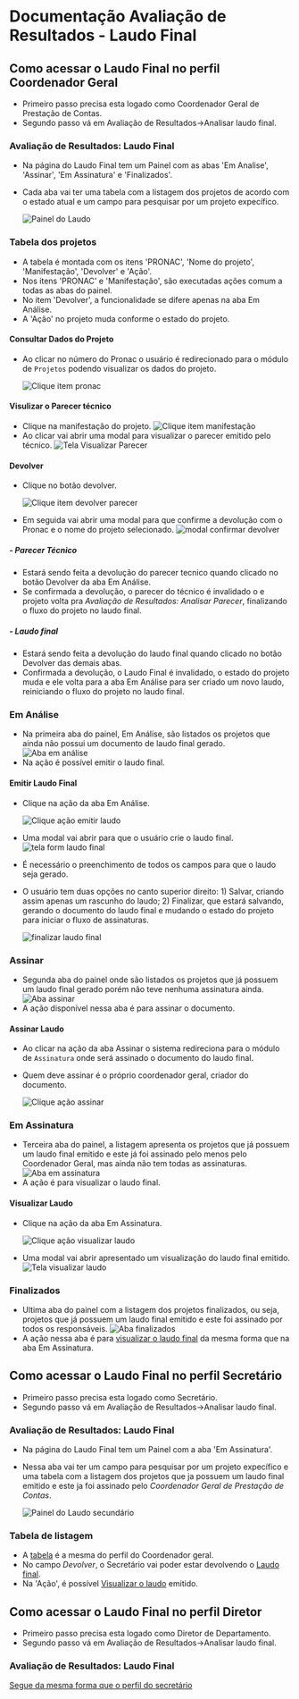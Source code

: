 # Documentação Avaliação de Resultados - Laudo Final

## Como acessar o Laudo Final no perfil Coordenador Geral

* Primeiro passo precisa esta logado como Coordenador Geral de Prestação de Contas.
* Segundo passo vá em Avaliação de Resultados->Analisar laudo final.

### Avaliação de Resultados: Laudo Final
* Na página do Laudo Final tem um Painel com as abas 'Em Analise', 'Assinar', 'Em Assinatura' e 'Finalizados'.
* Cada aba vai ter uma tabela com a listagem dos projetos de acordo com o estado atual e um campo para pesquisar por um projeto expecífico.

    ![Painel do Laudo](./imagens/painel_laudo.png)
### Tabela dos projetos
* A tabela é montada com os itens 'PRONAC', 'Nome do projeto', 'Manifestação', 'Devolver' e 'Ação'.
* Nos itens 'PRONAC' e 'Manifestação', são executadas ações comum a todas as abas do painel.
* No item 'Devolver', a funcionalidade se difere apenas na aba Em Análise.
* A 'Ação' no projeto muda conforme o estado do projeto.

#### Consultar Dados do Projeto
* Ao clicar no número do Pronac o usuário é redirecionado para o módulo de `Projetos` podendo visualizar os dados do projeto.

    ![Clique item pronac](./imagens/dados_projeto.png)

#### Visulizar o Parecer técnico
* Clique na manifestação do projeto.
    ![Clique item manifestação](./imagens/manifestacao.png)
* Ao clicar vai abrir uma modal para visualizar o parecer emitido pelo técnico.
    ![Tela Visualizar Parecer](./imagens/visualizar_parecer.png)


#### Devolver
* Clique no botão devolver.

    ![Clique item devolver parecer](./imagens/acao_devolver.png)
* Em seguida vai abrir uma modal para que confirme a devolução com o Pronac e o nome do projeto selecionado.
    ![modal confirmar devolver](./imagens/modal_devolver.png)
##### - Parecer Técnico
* Estará sendo feita a devolução do parecer tecnico quando clicado no botão Devolver da aba Em Análise.
* Se confirmada a devolução, o parecer do técnico é invalidado o e projeto volta pra _Avaliação de Resultados: Analisar Parecer_, finalizando o fluxo do projeto no laudo final.
##### - Laudo final
* Estará sendo feita a devolução do laudo final quando clicado no botão Devolver das demais abas.
* Confirmada a devolução, o Laudo Final é invalidado, o estado do projeto muda e ele volta para a aba Em Análise para ser criado um novo laudo, reiniciando o fluxo do projeto no laudo final.

### Em Análise
* Na primeira aba do painel, Em Análise, são listados os projetos que ainda não possui um documento de laudo final gerado.
    ![Aba em análise](./imagens/aba_em_analise.png)
* Na ação é possível emitir o laudo final.

#### Emitir Laudo Final
* Clique na ação da aba Em Análise.

    ![Clique ação emitir laudo](./imagens/acao_em_analise.png)

* Uma modal vai abrir para que o usuário crie o laudo final.
    ![tela form laudo final](./imagens/tela_emitir_laudo.png)
* É necessário o preenchimento de todos os campos para que o laudo seja gerado.
* O usuário tem duas opções no canto superior direito: 1) Salvar, criando assim apenas um rascunho do laudo; 2) Finalizar, que estará salvando, gerando o documento do laudo final e mudando o estado do projeto para iniciar o fluxo de assinaturas.

    ![finalizar laudo final](./imagens/opcoes_laudo.png)


### Assinar
* Segunda aba do painel onde são listados os projetos que já possuem um laudo final gerado porém não teve nenhuma assinatura ainda.
    ![Aba assinar](./imagens/aba_assinar.png)
* A ação disponível nessa aba é para assinar o documento.

#### Assinar Laudo
* Ao clicar na ação da aba Assinar o sistema redireciona para o módulo de `Assinatura` onde será assinado o documento do laudo final.
* Quem deve assinar é o próprio coordenador geral, criador do documento.

    ![Clique ação assinar](./imagens/acao_assinar.png)

### Em Assinatura
* Terceira aba do painel, a listagem apresenta os projetos que já possuem um laudo final emitido e este já foi assinado pelo menos pelo Coordenador Geral, mas ainda não tem todas as assinaturas.
    ![Aba em assinatura](./imagens/aba_em_assinatura.png)
* A ação é para visualizar o laudo final.

#### Visualizar Laudo
* Clique na ação da aba Em Assinatura.

    ![Clique ação visualizar laudo](./imagens/acao_visualizar.png)
* Uma modal vai abrir apresentado um visualização do laudo final emitido.
    ![Tela visualizar laudo](./imagens/visualizar_laudo.png)

### Finalizados
* Ultima aba do painel com a listagem dos projetos finalizados, ou seja, projetos que já possuem um laudo final emitido e este foi assinado por todos os responsáveis.
    ![Aba finalizados](./imagens/aba_finalizados.png)
* A ação nessa aba é para [visualizar o laudo final](#visualizar-laudo) da mesma forma que na aba Em Assinatura.

## Como acessar o Laudo Final no perfil Secretário

* Primeiro passo precisa esta logado como Secretário.
* Segundo passo vá em Avaliação de Resultados->Analisar laudo final.

### Avaliação de Resultados: Laudo Final
* Na página do Laudo Final tem um Painel com a aba 'Em Assinatura'.
* Nessa aba vai ter um campo para pesquisar por um projeto expecífico e uma tabela com a listagem dos projetos que ja possuem um laudo final emitido e este ja foi assinado pelo _Coordenador Geral de Prestação de Contas_.

    ![Painel do Laudo secundário](./imagens/painel_laudo_Sec_Dir.png)
### Tabela de listagem
* A [tabela](#tabela-dos-projetos) é a mesma do perfil do Coordenador geral.
* No campo _Devolver_, o Secretário vai poder estar devolvendo o [Laudo final](#laudo-final).
* Na 'Ação', é possível [Visualizar o laudo](#visualizar-laudo) emitido.

## Como acessar o Laudo Final no perfil Diretor

* Primeiro passo precisa esta logado como Diretor de Departamento.
* Segundo passo vá em Avaliação de Resultados->Analisar laudo final.

### Avaliação de Resultados: Laudo Final
 [Segue da mesma forma que o perfil do secretário](#avaliação-de-resultados-laudo-final-1)
